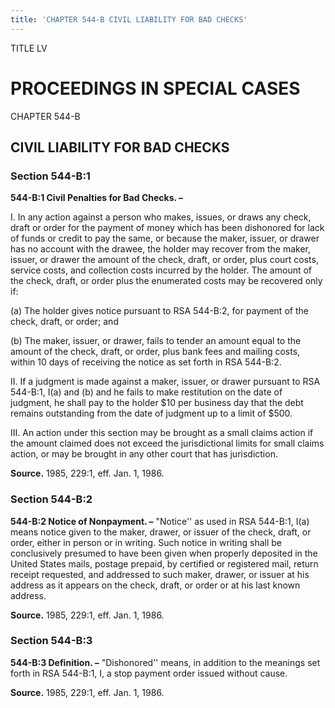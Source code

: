 ```yaml
---
title: 'CHAPTER 544-B CIVIL LIABILITY FOR BAD CHECKS'
---
```


TITLE LV
                                             
PROCEEDINGS IN SPECIAL CASES
============================

CHAPTER 544-B
                                             
CIVIL LIABILITY FOR BAD CHECKS
------------------------------

### Section 544-B:1

 **544-B:1 Civil Penalties for Bad Checks. –**
                                             
 I. In any action against a person who makes, issues, or draws any
check, draft or order for the payment of money which has been dishonored
for lack of funds or credit to pay the same, or because the maker,
issuer, or drawer has no account with the drawee, the holder may recover
from the maker, issuer, or drawer the amount of the check, draft, or
order, plus court costs, service costs, and collection costs incurred by
the holder. The amount of the check, draft, or order plus the enumerated
costs may be recovered only if:
                                             
 (a) The holder gives notice pursuant to RSA 544-B:2, for payment
of the check, draft, or order; and
                                             
 (b) The maker, issuer, or drawer, fails to tender an amount equal
to the amount of the check, draft, or order, plus bank fees and mailing
costs, within 10 days of receiving the notice as set forth in RSA
544-B:2.
                                             
 II. If a judgment is made against a maker, issuer, or drawer
pursuant to RSA 544-B:1, I(a) and (b) and he fails to make restitution
on the date of judgment, he shall pay to the holder 
                                             $10 per business
day that the debt remains outstanding from the date of judgment up to a
limit of 
                                             $500.
                                             
 III. An action under this section may be brought as a small claims
action if the amount claimed does not exceed the jurisdictional limits
for small claims action, or may be brought in any other court that has
jurisdiction.

**Source.** 1985, 229:1, eff. Jan. 1, 1986.

### Section 544-B:2

 **544-B:2 Notice of Nonpayment. –** "Notice'' as used in RSA
544-B:1, I(a) means notice given to the maker, drawer, or issuer of the
check, draft, or order, either in person or in writing. Such notice in
writing shall be conclusively presumed to have been given when properly
deposited in the United States mails, postage prepaid, by certified or
registered mail, return receipt requested, and addressed to such maker,
drawer, or issuer at his address as it appears on the check, draft, or
order or at his last known address.

**Source.** 1985, 229:1, eff. Jan. 1, 1986.

### Section 544-B:3

 **544-B:3 Definition. –** "Dishonored'' means, in addition to the
meanings set forth in RSA 544-B:1, I, a stop payment order issued
without cause.

**Source.** 1985, 229:1, eff. Jan. 1, 1986.
